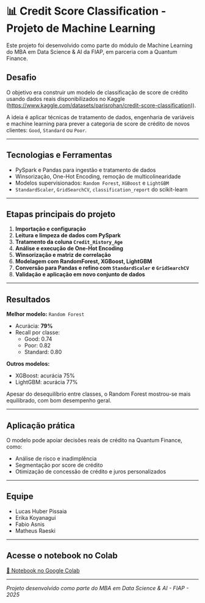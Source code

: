 # 📊 Credit Score Classification - Projeto de Machine Learning

Este projeto foi desenvolvido como parte do módulo de Machine Learning do MBA em Data Science & AI da FIAP, em parceria com a Quantum Finance.

## Desafio

O objetivo era construir um modelo de classificação de score de crédito usando dados reais disponibilizados no Kaggle (https://www.kaggle.com/datasets/parisrohan/credit-score-classification)).

A ideia é aplicar técnicas de tratamento de dados, engenharia de variáveis e machine learning para prever a categoria de score de crédito de novos clientes: `Good`, `Standard` ou `Poor`.

---

## Tecnologias e Ferramentas

- PySpark e Pandas para ingestão e tratamento de dados
- Winsorização, One-Hot Encoding, remoção de multicolinearidade
- Modelos supervisionados: `Random Forest`, `XGBoost` e `LightGBM`
- `StandardScaler`, `GridSearchCV`, `classification_report` do scikit-learn

---

## Etapas principais do projeto

1. **Importação e configuração**
2. **Leitura e limpeza de dados com PySpark**
3. **Tratamento da coluna `Credit_History_Age`**
4. **Análise e execução de One-Hot Encoding**
5. **Winsorização e matriz de correlação**
6. **Modelagem com RandomForest, XGBoost, LightGBM**
7. **Conversão para Pandas e refino com `StandardScaler` e `GridSearchCV`**
8. **Validação e aplicação em novo conjunto de dados**

---

## Resultados

**Melhor modelo:** `Random Forest`  
- Acurácia: **79%**
- Recall por classe:
  - Good: 0.74
  - Poor: 0.82
  - Standard: 0.80

**Outros modelos:**
- XGBoost: acurácia 75%
- LightGBM: acurácia 77%

Apesar do desequilíbrio entre classes, o Random Forest mostrou-se mais equilibrado, com bom desempenho geral.

---

## Aplicação prática

O modelo pode apoiar decisões reais de crédito na Quantum Finance, como:

- Análise de risco e inadimplência
- Segmentação por score de crédito
- Otimização de concessão de crédito e juros personalizados

---

## Equipe

- Lucas Huber Pissaia  
- Erika Koyanagui  
- Fabio Asnis  
- Matheus Raeski  

---

## Acesse o notebook no Colab

[🔗 Notebook no Google Colab](https://colab.research.google.com/drive/1RYIIZ2knT8HGol7it99PO4bwtMAQk0PL)

---

*Projeto desenvolvido como parte do MBA em Data Science & AI - FIAP - 2025*
